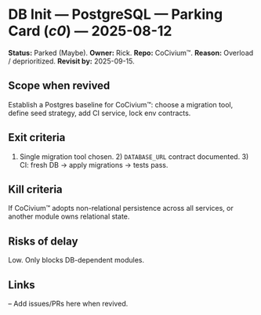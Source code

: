 <!-- status: stub; target: 150+ words -->
<!-- status: stub; target: 150+ words -->
<!-- status: stub; target: 150+ words -->
<!-- status: stub; target: 150+ words -->
<!-- status: stub; target: 150+ words -->
<!-- status: stub; target: 150+ words -->
<!-- status: stub; target: 150+ words -->
# DB Init — PostgreSQL — Parking Card (_c0_) — 2025-08-12

**Status:** Parked (Maybe).  **Owner:** Rick.  **Repo:** CoCivium™.  **Reason:** Overload / deprioritized.  **Revisit by:** 2025-09-15.

## Scope when revived
Establish a Postgres baseline for CoCivium™: choose a migration tool, define seed strategy, add CI service, lock env contracts.

## Exit criteria
1) Single migration tool chosen.  2) `DATABASE_URL` contract documented.  3) CI: fresh DB → apply migrations → tests pass.

## Kill criteria
If CoCivium™ adopts non-relational persistence across all services, or another module owns relational state.

## Risks of delay
Low.  Only blocks DB-dependent modules.

## Links
– Add issues/PRs here when revived.









